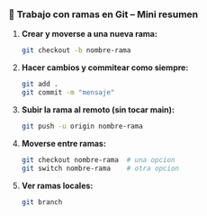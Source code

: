 ### 🧪 **Trabajo con ramas en Git – Mini resumen**

1. **Crear y moverse a una nueva rama:**
    
    ```bash
    git checkout -b nombre-rama
    ```
    
2. **Hacer cambios y commitear como siempre:**
    
    ```bash
    git add .
    git commit -m "mensaje"
    ```
    
3. **Subir la rama al remoto (sin tocar main):**
    
    ```bash
    git push -u origin nombre-rama
    ```
    
4. **Moverse entre ramas:**
    
    ```bash
    git checkout nombre-rama  # una opcion
    git switch nombre-rama    # otra opcion
    ```
    
5. **Ver ramas locales:**
    ```bash
    git branch
    ```